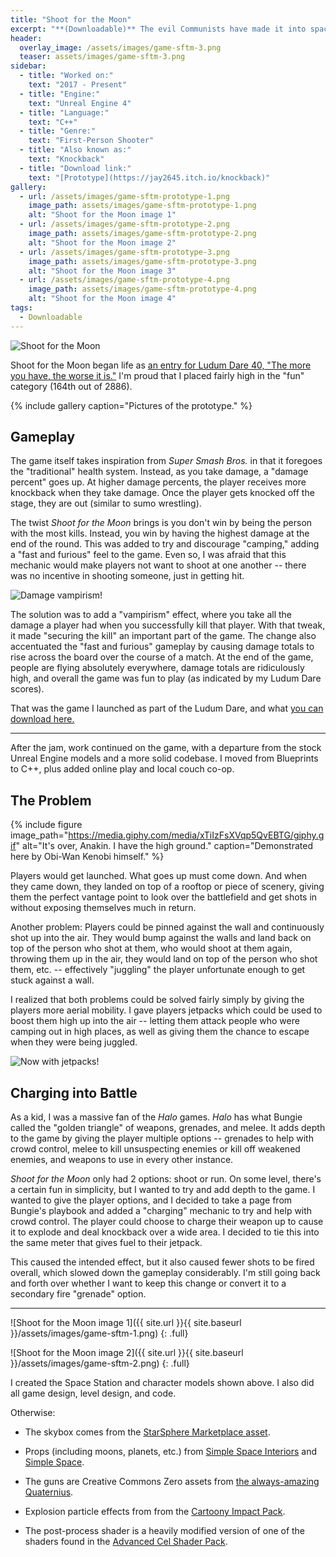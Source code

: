 ```yaml
---
title: "Shoot for the Moon"
excerpt: "**(Downloadable)** The evil Communists have made it into space and are trying to kick the U.S. off of the moon!"
header:
  overlay_image: /assets/images/game-sftm-3.png
  teaser: assets/images/game-sftm-3.png
sidebar:
  - title: "Worked on:"
    text: "2017 - Present"
  - title: "Engine:"
    text: "Unreal Engine 4"
  - title: "Language:"
    text: "C++"
  - title: "Genre:"
    text: "First-Person Shooter"
  - title: "Also known as:"
    text: "Knockback"
  - title: "Download link:"
    text: "[Prototype](https://jay2645.itch.io/knockback)"
gallery:
  - url: /assets/images/game-sftm-prototype-1.png
    image_path: assets/images/game-sftm-prototype-1.png
    alt: "Shoot for the Moon image 1"
  - url: /assets/images/game-sftm-prototype-2.png
    image_path: assets/images/game-sftm-prototype-2.png
    alt: "Shoot for the Moon image 2"
  - url: /assets/images/game-sftm-prototype-3.png
    image_path: assets/images/game-sftm-prototype-3.png
    alt: "Shoot for the Moon image 3"
  - url: /assets/images/game-sftm-prototype-4.png
    image_path: assets/images/game-sftm-prototype-4.png
    alt: "Shoot for the Moon image 4"
tags:
  - Downloadable
---
```


![Shoot for the Moon](https://thumbs.gfycat.com/SlightWhimsicalBighorn-small.gif)

Shoot for the Moon began life as [an entry for Ludum Dare 40, "The more you have, the worse it is."](https://ldjam.com/events/ludum-dare/40/knockback)  I'm proud that I placed fairly high in the "fun" category (164th out of 2886).

{% include gallery caption="Pictures of the prototype." %}

## Gameplay

The game itself takes inspiration from *Super Smash Bros.* in that it foregoes the "traditional" health system. Instead, as you take damage, a "damage percent" goes up. At higher damage percents, the player receives more knockback when they take damage. Once the player gets knocked off the stage, they are out (similar to sumo wrestling).

The twist *Shoot for the Moon* brings is you don't win by being the person with the most kills. Instead, you win by having the highest damage at the end of the round. This was added to try and discourage "camping," adding a "fast and furious" feel to the game. Even so, I was afraid that this mechanic would make players not want to shoot at one another -- there was no incentive in shooting someone, just in getting hit.

![Damage vampirism!](https://thumbs.gfycat.com/CreepyGoodnaturedAdamsstaghornedbeetle-small.gif)

The solution was to add a "vampirism" effect, where you take all the damage a player had when you successfully kill that player. With that tweak, it made "securing the kill" an important part of the game. The change also accentuated the "fast and furious" gameplay by causing damage totals to rise across the board over the course of a match. At the end of the game, people are flying absolutely everywhere, damage totals are ridiculously high, and overall the game was fun to play (as indicated by my Ludum Dare scores).

That was the game I launched as part of the Ludum Dare, and what [you can download here.](https://jay2645.itch.io/knockback)

---

After the jam, work continued on the game, with a departure from the stock Unreal Engine models and a more solid codebase. I moved from Blueprints to C++, plus added online play and local couch co-op.

## The Problem

{% include figure image_path="https://media.giphy.com/media/xTiIzFsXVqp5QvEBTG/giphy.gif" alt="It's over, Anakin. I have the high ground." caption="Demonstrated here by Obi-Wan Kenobi himself." %}

Players would get launched. What goes up must come down. And when they came down, they landed on top of a rooftop or piece of scenery, giving them the perfect vantage point to look over the battlefield and get shots in without exposing themselves much in return.

Another problem: Players could be pinned against the wall and continuously shot up into the air. They would bump against the walls and land back on top of the person who shot at them, who would shoot at them again, throwing them up in the air, they would land on top of the person who shot them, etc. -- effectively "juggling" the player unfortunate enough to get stuck against a wall.

I realized that both problems could be solved fairly simply by giving the players more aerial mobility. I gave players jetpacks which could be used to boost them high up into the air -- letting them attack people who were camping out in high places, as well as giving them the chance to escape when they were being juggled.

![Now with jetpacks!](https://thumbs.gfycat.com/InsignificantGraveLeech-small.gif)

## Charging into Battle

As a kid, I was a massive fan of the *Halo* games. *Halo* has what Bungie called the "golden triangle" of weapons, grenades, and melee. It adds depth to the game by giving the player multiple options -- grenades to help with crowd control, melee to kill unsuspecting enemies or kill off weakened enemies, and weapons to use in every other instance.

*Shoot for the Moon* only had 2 options: shoot or run. On some level, there's a certain fun in simplicity, but I wanted to try and add depth to the game. I wanted to give the player options, and I decided to take a page from Bungie's playbook and added a "charging" mechanic to try and help with crowd control. The player could choose to charge their weapon up to cause it to explode and deal knockback over a wide area. I decided to tie this into the same meter that gives fuel to their jetpack.

This caused the intended effect, but it also caused fewer shots to be fired overall, which slowed down the gameplay considerably. I'm still going back and forth over whether I want to keep this change or convert it to a secondary fire "grenade" option.

---

![Shoot for the Moon image 1]({{ site.url }}{{ site.baseurl }}/assets/images/game-sftm-1.png)
{: .full}

![Shoot for the Moon image 2]({{ site.url }}{{ site.baseurl }}/assets/images/game-sftm-2.png)
{: .full}

I created the Space Station and character models shown above. I also did all game design, level design, and code.

Otherwise:

* The skybox comes from the [StarSphere Marketplace asset](https://www.unrealengine.com/marketplace/en-US/item/03afa1548b5c4b49b3e5c8f4a0e44444).

* Props (including moons, planets, etc.) from [Simple Space Interiors](https://www.unrealengine.com/marketplace/en-US/item/d8c42ffc204e42c5864012f9226ddbe3) and [Simple Space](https://www.unrealengine.com/marketplace/en-US/item/ac79973b35514228b8853c561e26e066).

* The guns are Creative Commons Zero assets from [the always-amazing Quaternius](https://www.reddit.com/r/gamedev/comments/8n5931/free_lowpoly_scifi_guns/).

* Explosion particle effects from from the [Cartoony Impact Pack](https://www.unrealengine.com/marketplace/en-US/item/376c3ca912d14e54ae51db9a45e38ba2).

* The post-process shader is a heavily modified version of one of the shaders found in the [Advanced Cel Shader Pack](https://www.unrealengine.com/marketplace/en-US/item/73d7b174d3dc49b4992ad2d1b5760a42).